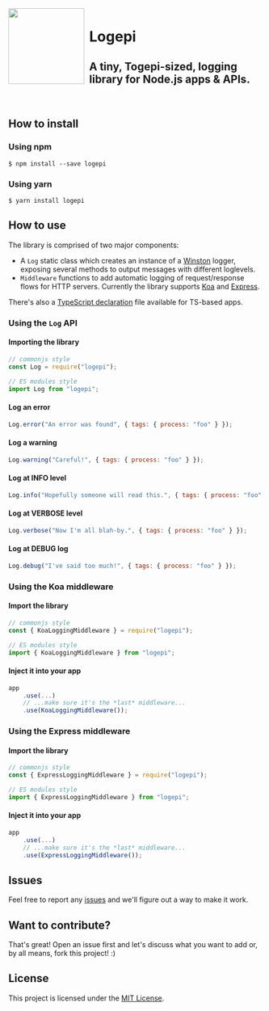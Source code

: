 <img align="left" src="https://i.imgur.com/PTzwjQY.jpg" height="150px" />

<h1 style="margin-left:160px">Logepi</h1>

<h2 style="margin-left:160px">A tiny, Togepi-sized, logging library for Node.js apps & APIs.</h2>

<br clear="left"/>

## How to install

### Using npm

```shell
$ npm install --save logepi
```

### Using yarn

```shell
$ yarn install logepi
```

## How to use

The library is comprised of two major components:

- A `Log` static class which creates an instance of a [Winston](https://github.com/winstonjs/winston) logger, exposing several methods to output messages with different loglevels.
- `Middleware` functions to add automatic logging of request/response flows for HTTP servers. Currently the library supports [Koa](https://koajs.com) and [Express](https://expressjs.com/).

There's also a [TypeScript declaration](./index.d.ts) file available for TS-based apps.

### Using the `Log` API

#### Importing the library

```js
// commonjs style
const Log = require("logepi");

// ES modules style
import Log from "logepi";
```

#### Log an error

```js
Log.error("An error was found", { tags: { process: "foo" } });
```

#### Log a warning

```js
Log.warning("Careful!", { tags: { process: "foo" } });
```

#### Log at INFO level

```js
Log.info("Hopefully someone will read this.", { tags: { process: "foo" } });
```

#### Log at VERBOSE level

```js
Log.verbose("Now I'm all blah-by.", { tags: { process: "foo" } });
```

#### Log at DEBUG log

```js
Log.debug("I've said too much!", { tags: { process: "foo" } });
```

### Using the Koa middleware

#### Import the library

```js
// commonjs style
const { KoaLoggingMiddleware } = require("logepi");

// ES modules style
import { KoaLoggingMiddleware } from "logepi";
```

#### Inject it into your app

```js
app
    .use(...)
    // ...make sure it's the *last* middleware...
    .use(KoaLoggingMiddleware());
```

### Using the Express middleware

#### Import the library

```js
// commonjs style
const { ExpressLoggingMiddleware } = require("logepi");

// ES modules style
import { ExpressLoggingMiddleware } from "logepi";
```

#### Inject it into your app

```js
app
    .use(...)
    // ...make sure it's the *last* middleware...
    .use(ExpressLoggingMiddleware());
```

## Issues

Feel free to report any [issues](./issues) and we'll figure out a way to make it work.

## Want to contribute?

That's great! Open an issue first and let's discuss what you want to add or, by all means, fork this project! :)

## License

This project is licensed under the [MIT License](./LICENSE).
